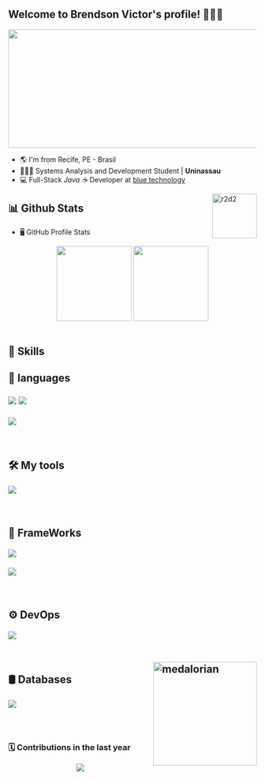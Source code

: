 <!--   👋🏽Welcome    -->
<h2>Welcome to Brendson Victor's profile! 👨🏽‍💻 </h2>

<img height="240" width="850" src="https://cdna.artstation.com/p/assets/images/images/025/789/352/original/pixel-jeff-galaxy-far-far-away.gif?1586928273" />

-   🌎 I'm from Recife, PE - Brasil
-   👨🏽‍💻 Systems Analysis and Development Student | **Uninassau**
-   💻 Full-Stack _Java ☕_ Developer at [blue technology](https://www.bluetechnology.com.br/)

<img src="https://66.media.tumblr.com/tumblr_macx4vgB5f1rfjowdo1_500.gif"  width="90" align="right" alt="r2d2" />

<!--   📊stats   -->
<h2> 📊 Github Stats </h2>

-   🖥️ GitHub Profile Stats

<div align="center">
  <img height="152em" src="https://github-readme-stats.vercel.app/api?username=br3nds0n&show_icons=true&theme=dark&include_all_commits=true&count_private=true"/>
  <img height="152em" src="https://github-readme-stats.vercel.app/api/top-langs/?username=br3nds0n&layout=compact&theme=dark&hide=html,css,scss" />
</div>

<br>

<!--   🚀skills       -->
<h2> 🚀 Skills <h2>

<!--   💬 languages   -->

💬 languages

<p>
  <a>
    <img src="https://skillicons.dev/icons?i=java&theme=light" />
    <img src="https://skillicons.dev/icons?i=cs,nodejs,js,ts" />
  </a>
</p>
<p>
  <a>
    <img src="https://skillicons.dev/icons?i=html,css,sass" />
  </a>
</p>

</br>
 
<!--   🛠tools   -->
🛠 My tools
    
<p>
  <a>
    <img src="https://skillicons.dev/icons?i=vscode,idea,git,bash,powershell" />
  </a>
</p>

</br>

<!-- FrameWork -->

🔧 FrameWorks

<p>
  <a>
    <img src="https://skillicons.dev/icons?i=spring,dotnet,vue,react,next" />
  </a>
</p>
<p>
  <a>
    <img src="https://skillicons.dev/icons?i=maven,gradle,expressjs,bootstrap" />
  </a>
</p>
 
</br>
 
<!--   ⚙ DevOps   -->
⚙  DevOps

<p>
  <a>
    <img src="https://skillicons.dev/icons?i=docker,heroku" />
  </a>
</p>
 
</br>

<img src="https://i.pinimg.com/originals/bc/ef/9e/bcef9e69e0c689ee189d76842d476bc9.gif" width="210" align="right" alt="medalorian">

<!--   databases   -->
🛢 Databases
 
<p>
  <a>
    <img src="https://skillicons.dev/icons?i=mysql,postgres,mongo,dynamodb" />
  </a>
</p>

<br>

<!--   🐍snake   -->
<h3> 🗓️ Contributions in the last year </h3>

<p align="center"> <img src="https://github.com/br3nds0n/br3nds0n/blob/output/github-contribution-grid-snake.svg"></p>
 
#
